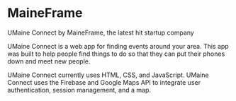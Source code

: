 # MaineFrame
UMaine Connect by MaineFrame, the latest hit startup company

UMaine Connect is a web app for finding events around your area. This app was built to help people find things to do so that they can put their phones down and meet new people.

UMaine Connect currently uses HTML, CSS, and JavaScript. UMaine Connect uses the Firebase and Google Maps API to integrate user authentication, session management, and a map.
